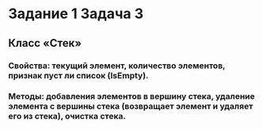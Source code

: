 # Задание 1 Задача 3

## Класс «Стек»
### Свойства: текущий элемент, количество элементов, признак пуст ли список (IsEmpty).
### Методы: добавления элементов в вершину стека, удаление элемента с вершины стека (возвращает элемент и удаляет его из стека), очистка стека.

